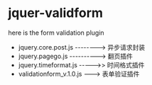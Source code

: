 # jquer-validform
here is the form validation plugin
* jquery.core.post.js --------> 异步请求封装
* jquery.pagego.js  ----------> 翻页插件
* jquery.timeformat.js  ----->> 时间格式插件
* validationform_v.1.0.js  ---> 表单验证插件
